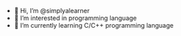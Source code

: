 - 👋 Hi, I’m @simplyalearner
- 👀 I’m interested in programming language
- 🌱 I’m currently learning C/C++ programming language



<!---
simplyalearner/simplyalearner is a ✨ special ✨ repository because its `README.md` (this file) appears on your GitHub profile.
You can click the Preview link to take a look at your changes.
--->
